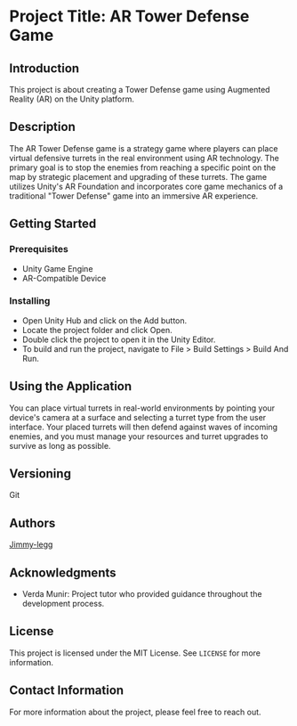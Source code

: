 # Project Title: AR Tower Defense Game

## Introduction
This project is about creating a Tower Defense game using Augmented Reality (AR) on the Unity platform.

## Description
The AR Tower Defense game is a strategy game where players can place virtual defensive turrets in the real environment using AR technology. The primary goal is to stop the enemies from reaching a specific point on the map by strategic placement and upgrading of these turrets. The game utilizes Unity's AR Foundation and incorporates core game mechanics of a traditional "Tower Defense" game into an immersive AR experience.

## Getting Started 

### Prerequisites
- Unity Game Engine
- AR-Compatible Device

### Installing
- Open Unity Hub and click on the Add button.
- Locate the project folder and click Open.
- Double click the project to open it in the Unity Editor.
- To build and run the project, navigate to File > Build Settings > Build And Run.

## Using the Application
You can place virtual turrets in real-world environments by pointing your device's camera at a surface and selecting a turret type from the user interface. Your placed turrets will then defend against waves of incoming enemies, and you must manage your resources and turret upgrades to survive as long as possible.

## Versioning
Git

## Authors
[Jimmy-legg](https://github.com/Jimmy-Legg/)

## Acknowledgments
- Verda Munir: Project tutor who provided guidance throughout the development process.

## License
This project is licensed under the MIT License. See `LICENSE` for more information.

## Contact Information
For more information about the project, please feel free to reach out.
